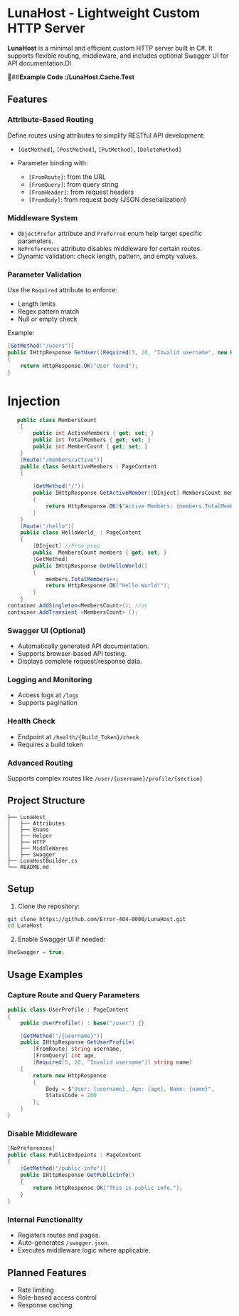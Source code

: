 # LunaHost - Lightweight Custom HTTP Server

**LunaHost** is a minimal and efficient custom HTTP server built in C#. It supports flexible routing, middleware, and includes optional Swagger UI for API documentation.DI


🐸##**Example Code :/LunaHost.Cache.Test**
## Features 

### Attribute-Based Routing

Define routes using attributes to simplify RESTful API development:

* `[GetMethod]`, `[PostMethod]`, `[PutMethod]`, `[DeleteMethod]`
* Parameter binding with:

  * `[FromRoute]`: from the URL
  * `[FromQuery]`: from query string
  * `[FromHeader]`: from request headers
  * `[FromBody]`: from request body (JSON deserialization)
 
### Middleware System

* `ObjectPrefer` attribute and `Preferred` enum help target specific parameters.
* `NoPreferences` attribute disables middleware for certain routes.
* Dynamic validation: check length, pattern, and empty values.

### Parameter Validation

Use the `Required` attribute to enforce:

* Length limits
* Regex pattern match
* Null or empty check

Example:

```csharp
[GetMethod("/users")]
public IHttpResponse GetUser([Required(3, 20, "Invalid username", new Regex("^[a-zA-Z]+$"))] string username)
{
    return HttpResponse.OK("User found");
}
```
# Injection
```csharp
   public class MembersCount
    {
        public int ActiveMembers { get; set; }
        public int TotalMembers { get; set; }
        public int MemberCount { get; set; }
    }
    [Route("/members/active")]
    public class GetActiveMembers : PageContent
    {
      
        [GetMethod("/")]
        public IHttpResponse GetActiveMember([DInject] MembersCount members) //to par
        {
            return HttpResponse.OK($"Active Members: {members.TotalMembers}");
        }
    }
    [Route("/hello")]
    public class HelloWorld_ : PageContent
    {
        [DInject] //From prop
        public  MembersCount members { get; set; }
        [GetMethod]
        public IHttpResponse GetHelloWorld()
        {
            members.TotalMembers++;
            return HttpResponse.OK("Hello World!");
        }
    }
container.AddSingleton<MembersCount>(); //or
container.AddTransient <MembersCount> ();
```

### Swagger UI (Optional)

* Automatically generated API documentation.
* Supports browser-based API testing.
* Displays complete request/response data.

### Logging and Monitoring

* Access logs at `/logs`
* Supports pagination

### Health Check

* Endpoint at `/health/{Build_Token}/check`
* Requires a build token

### Advanced Routing

Supports complex routes like `/user/{username}/profile/{section}`

## Project Structure

```
├── LunaHost
│   ├── Attributes
│   ├── Enums
│   ├── Helper
│   ├── HTTP
│   ├── MiddleWares
│   ├── Swagger
├── LunaHostBuilder.cs
└── README.md
```

## Setup

1. Clone the repository:

```bash
git clone https://github.com/Error-404-0000/LunaHost.git
cd LunaHost
```

2. Enable Swagger UI if needed:

```csharp
UseSwagger = true;
```

## Usage Examples

### Capture Route and Query Parameters

```csharp
public class UserProfile : PageContent
{
    public UserProfile() : base("/user") {}

    [GetMethod("/{username}")]
    public IHttpResponse GetUserProfile(
        [FromRoute] string username,
        [FromQuery] int age,
        [Required(5, 20, "Invalid username")] string name)
    {
        return new HttpResponse
        {
            Body = $"User: {username}, Age: {age}, Name: {name}",
            StatusCode = 200
        };
    }
}
```

### Disable Middleware

```csharp
[NoPreferences]
public class PublicEndpoints : PageContent
{
    [GetMethod("/public-info")]
    public IHttpResponse GetPublicInfo()
    {
        return HttpResponse.OK("This is public info.");
    }
}
```

### Internal Functionality

* Registers routes and pages.
* Auto-generates `/swagger.json`.
* Executes middleware logic where applicable.

## Planned Features

* Rate limiting
* Role-based access control
* Response caching
